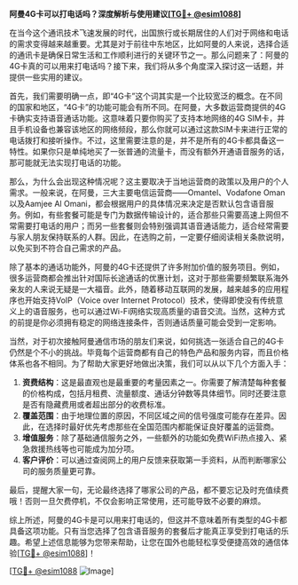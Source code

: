 **阿曼4G卡可以打电话吗？深度解析与使用建议[[TG💪+ @esim1088](https://t.me/s/esim1088)]**

在当今这个通讯技术飞速发展的时代，出国旅行或长期居住的人们对于网络和电话的需求变得越来越重要。尤其是对于前往中东地区，比如阿曼的人来说，选择合适的通讯卡是确保日常生活和工作顺利进行的关键环节之一。那么问题来了：阿曼的4G卡真的可以用来打电话吗？接下来，我们将从多个角度深入探讨这一话题，并提供一些实用的建议。

首先，我们需要明确一点，即“4G卡”这个词其实是一个比较宽泛的概念。在不同的国家和地区，“4G卡”的功能可能会有所不同。在阿曼，大多数运营商提供的4G卡确实支持语音通话功能。这意味着只要你购买了支持本地网络的4G SIM卡，并且手机设备也兼容该地区的网络频段，那么你就可以通过这款SIM卡来进行正常的电话拨打和接听操作。不过，这里需要注意的是，并不是所有的4G卡都具备这一特性。如果你只是单纯地买了一张普通的流量卡，而没有额外开通语音服务的话，那可能就无法实现打电话的功能。

那么，为什么会出现这种情况呢？这主要取决于当地运营商的政策以及用户的个人需求。一般来说，在阿曼，三大主要电信运营商——Omantel、Vodafone Oman以及Aamjee Al Omani，都会根据用户的具体情况来决定是否默认包含语音服务。例如，有些套餐可能是专门为数据传输设计的，适合那些只需要高速上网但不常需要打电话的用户；而另一些套餐则会特别强调其语音通话能力，适合经常需要与家人朋友保持联系的人群。因此，在选购之前，一定要仔细阅读相关条款说明，以免买到不符合自己需求的产品。

除了基本的通话功能外，阿曼的4G卡还提供了许多附加价值的服务项目。例如，很多运营商都会推出针对国际长途通话的优惠计划，这对于那些需要频繁联系海外亲友的人来说无疑是一大福音。此外，随着移动互联网的发展，越来越多的应用程序也开始支持VoIP（Voice over Internet Protocol）技术，使得即使没有传统意义上的语音服务，也可以通过Wi-Fi网络实现高质量的语音交流。当然，这种方式的前提是你必须拥有稳定的网络连接条件，否则通话质量可能会受到一定影响。

当然，对于初次接触阿曼通信市场的朋友们来说，如何挑选一张适合自己的4G卡仍然是个不小的挑战。毕竟每个运营商都有自己的特色产品和服务内容，而且价格体系也各不相同。为了帮助大家更好地做出决策，我们可以从以下几个方面入手：

1. **资费结构**：这是最直观也是最重要的考量因素之一。你需要了解清楚每种套餐的价格构成，包括月租费、流量额度、通话分钟数等具体细节。同时还要注意是否有隐藏费用或者超出部分的收费标准。
2. **覆盖范围**：由于地理位置的原因，不同区域之间的信号强度可能存在差异。因此，在选择时最好优先考虑那些在全国范围内都能保证良好覆盖的运营商。
3. **增值服务**：除了基础通信服务之外，一些额外的功能如免费WiFi热点接入、紧急救援热线等也可能成为加分项。
4. **客户评价**：可以通过查阅网上的用户反馈来获取第一手资料，从而判断哪家公司的服务质量更可靠。

最后，提醒大家一句，无论最终选择了哪家公司的产品，都不要忘记及时充值续费哦！否则一旦欠费停机，不仅会影响正常使用，还可能导致不必要的麻烦。

综上所述，阿曼的4G卡是可以用来打电话的，但这并不意味着所有类型的4G卡都具备这项功能。只有当您选择了包含语音服务的套餐后才能真正享受到打电话的乐趣。希望上述信息能够为您带来帮助，让您在国外也能轻松享受便捷高效的通信体验[[TG💪+ @esim1088](https://t.me/s/esim1088)]！

[[TG💪+ @esim1088](https://t.me/s/esim1088) ![Image](https://i.postimg.cc/4NQfJmqS/Snipaste-2025-05-13-00-14-12.png)]